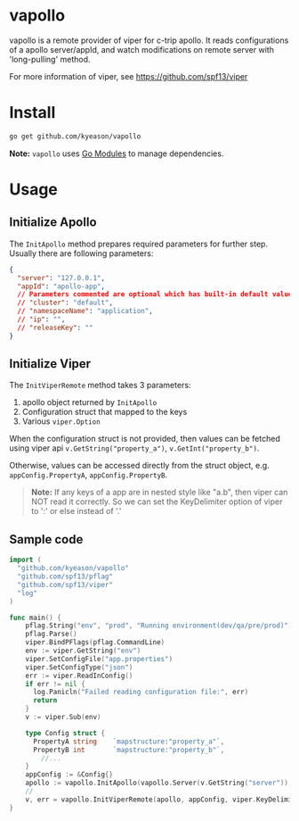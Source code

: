 # vapollo
vapollo is a remote provider of viper for c-trip apollo. It reads configurations of a apollo server/appId, and watch modifications on remote server with 'long-pulling' method.

For more information of viper, see https://github.com/spf13/viper
# Install

```sh
go get github.com/kyeason/vapollo
```

**Note:** `vapollo` uses [Go Modules](https://github.com/golang/go/wiki/Modules) to manage dependencies.

# Usage

## Initialize Apollo

The `InitApollo` method prepares required parameters for further step. Usually there are following parameters:

```json
{
  "server": "127.0.0.1",
  "appId": "apollo-app",
  // Parameters commented are optional which has built-in default value
  // "cluster": "default",
  // "namespaceName": "application",
  // "ip": "",
  // "releaseKey": ""
}
```

## Initialize Viper

The `InitViperRemote` method takes 3 parameters: 

1. apollo object returned by `InitApollo`
2. Configuration struct that mapped to the keys
3. Various `viper.Option`

When the configuration struct is not provided, then values can be fetched using viper api `v.GetString("property_a")`, `v.GetInt("property_b")`.

Otherwise, values can be accessed directly from the struct object, e.g. `appConfig.PropertyA`, `appConfig.PropertyB`.

> **Note:**  If any keys of a app are in nested style like "a.b", then viper can NOT read it correctly. So we can set the KeyDelimiter option of viper to ':' or else instead of '.'

## Sample code

```go
import (
  "github.com/kyeason/vapollo"
  "github.com/spf13/pflag"
  "github.com/spf13/viper"
  "log"
)

func main() {
    pflag.String("env", "prod", "Running environment(dev/qa/pre/prod)")
    pflag.Parse()
    viper.BindPFlags(pflag.CommandLine)
    env := viper.GetString("env")
    viper.SetConfigFile("app.properties")
    viper.SetConfigType("json")
    err := viper.ReadInConfig()
    if err != nil {
      log.Panicln("Failed reading configuration file:", err)
      return
    }
    v := viper.Sub(env)

    type Config struct {
      PropertyA string    `mapstructure:"property_a"`,
      PropertyB int       `mapstructure:"property_b"`,
        //...
    }
    appConfig := &Config{}
    apollo := vapollo.InitApollo(vapollo.Server(v.GetString("server")),vapollo.AppId(v.GetString("appId")))
    //
    v, err = vapollo.InitViperRemote(apollo, appConfig, viper.KeyDelimiter(":"))
}
```



